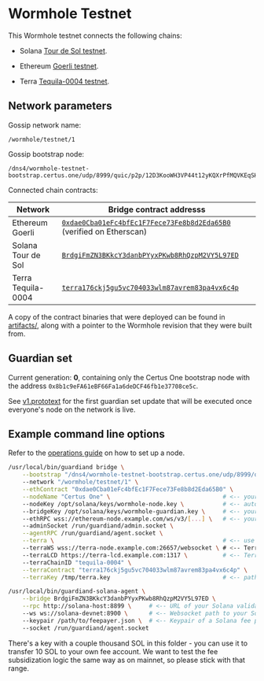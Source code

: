 # Wormhole Testnet

This Wormhole testnet connects the following chains:

- Solana [Tour de Sol testnet](https://docs.solana.com/clusters#testnet).

- Ethereum [Goerli testnet](https://goerli.net).

- Terra [Tequila-0004 testnet](https://finder.terra.money/tequila-0004/).

## Network parameters

Gossip network name:

    /wormhole/testnet/1

Gossip bootstrap node:

    /dns4/wormhole-testnet-bootstrap.certus.one/udp/8999/quic/p2p/12D3KooWH3VP44t12yKQXrPfMQVKEqSHnk5GTN3RCSqNoakAkLCq

Connected chain contracts:

| Network            | Bridge contract addresss                       |
|--------------------|------------------------------------------------|
| Ethereum Goerli    | [`0xdae0Cba01eFc4bfEc1F7Fece73Fe8b8d2Eda65B0`](https://goerli.etherscan.io/address/0xdae0cba01efc4bfec1f7fece73fe8b8d2eda65b0) (verified on Etherscan) |
| Solana Tour de Sol | [`BrdgiFmZN3BKkcY3danbPYyxPKwb8RhQzpM2VY5L97ED`](https://explorer.solana.com/address/BrdgiFmZN3BKkcY3danbPYyxPKwb8RhQzpM2VY5L97ED?cluster=testnet) |
| Terra Tequila-0004 | [`terra176ckj5gu5vc704033wlm87avrem83pa4vx6c4p`](https://finder.terra.money/tequila-0004/address/terra176ckj5gu5vc704033wlm87avrem83pa4vx6c4p) |

A copy of the contract binaries that were deployed can be found in [artifacts/](artifacts), along with a pointer to the
Wormhole revision that they were built from.

## Guardian set

Current generation: **0**, containing only the Certus One bootstrap node with the
address `0x8b1c9eFA61eBF66Fa1a6deDCF46fb1e37708ce5c`.

See [v1.prototext](guardianset/v1.prototxt) for the first guardian set update that will be executed once everyone's
node on the network is live.

## Example command line options

Refer to the [operations guide](https://github.com/certusone/wormhole/blob/master/docs/operations.md) on how to set up a node.

```bash
/usr/local/bin/guardiand bridge \
    --bootstrap "/dns4/wormhole-testnet-bootstrap.certus.one/udp/8999/quic/p2p/12D3KooWH3VP44t12yKQXrPfMQVKEqSHnk5GTN3RCSqNoakAkLCq"
    --network "/wormhole/testnet/1" \
    --ethContract "0xdae0Cba01eFc4bfEc1F7Fece73Fe8b8d2Eda65B0" \
    --nodeName "Certus One" \                                # <-- your node's name (for network explorer usage)
    --nodeKey /opt/solana/keys/wormhole-node.key \           # <-- auto-generated node key
    --bridgeKey /opt/solana/keys/wormhole-guardian.key \     # <-- your guardian key generated by "guardiand keygen"
    --ethRPC wss://ethereum-node.example.com/ws/v3/[...] \   # <-- your ETH full/light node websocket URI
    --adminSocket /run/guardiand/admin.socket \
    --agentRPC /run/guardiand/agent.socket \
    --terra \                                                # <-- use this flag to enable Terra support
    --terraWS wss://terra-node.example.com:26657/websocket \ # <-- Terra node websocket URI
    --terraLCD https://terra-lcd.example.com:1317 \          # <-- Terra LCD node HTTP URI
    --terraChainID "tequila-0004" \
    --terraContract "terra176ckj5gu5vc704033wlm87avrem83pa4vx6c4p" \
    --terraKey /tmp/terra.key                                # <-- path to mnemonic key for the Terra transaction fee payer
```

```bash
/usr/local/bin/guardiand-solana-agent \
    --bridge BrdgiFmZN3BKkcY3danbPYyxPKwb8RhQzpM2VY5L97ED \
    --rpc http://solana-host:8899 \     # <-- URL of your Solana validator RPC server
    --ws ws://solana-devnet:8900 \      # <-- Websocket path to your Solana validator PubSub port (RPC port +1)
    --keypair /path/to/feepayer.json \  # <-- Keypair of a Solana fee payer account with ~10 SOL in it
    --socket /run/guardiand/agent.socket
```

There's a key with a couple thousand SOL in this folder - you can use it to transfer 10 SOL to your own fee account.
We want to test the fee subsidization logic the same way as on mainnet, so please stick with that range.
